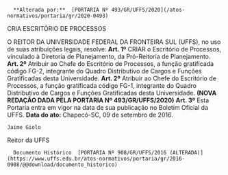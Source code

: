       **Alterada por:**  [PORTARIA Nº 493/GR/UFFS/2020](/atos-normativos/portaria/gr/2020-0493) 

   CRIA ESCRITÓRIO DE PROCESSOS  

 O REITOR DA UNIVERSIDADE FEDERAL DA FRONTEIRA SUL (UFFS), no uso de suas atribuições legais, resolve:   **Art. 1º** CRIAR o Escritório de Processos, vinculado à Diretoria de Planejamento, da Pró-Reitoria de Planejamento.   **Art. 2º** Atribuir ao Chefe do Escritório de Processos, a função gratificada código FG-2, integrante do Quadro Distributivo de Cargos e Funções Gratificadas desta Universidade. **Art. 2º** Atribuir ao Chefe do Escritório de Processos, a função gratificada código FG-1, integrante do Quadro Distributivo de Cargos e Funções Gratificadas desta Universidade. **(NOVA REDAÇÃO DADA PELA PORTARIA Nº 493/GR/UFFS/2020)**   **Art. 3º** Esta Portaria entra em vigor na data de sua publicação no Boletim Oficial da UFFS.      **Data do ato:** Chapecó-SC, 09 de setembro de 2016.   
 

    Jaime Giolo   
 Reitor da UFFS 

      Documento Histórico  [PORTARIA Nº 908/GR/UFFS/2016 (ALTERADA)](https://www.uffs.edu.br/atos-normativos/portaria/gr/2016-0908/@@download/documento_historico)     
      